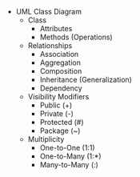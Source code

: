 * UML Class Diagram
    * Class
        * Attributes
        * Methods (Operations)
    * Relationships
        * Association
        * Aggregation
        * Composition
        * Inheritance (Generalization)
        * Dependency
    * Visibility Modifiers
        * Public (+)
        * Private (-)
        * Protected (#)
        * Package (~)
    * Multiplicity
        * One-to-One (1:1)
        * One-to-Many (1:*)
        * Many-to-Many (*:*)